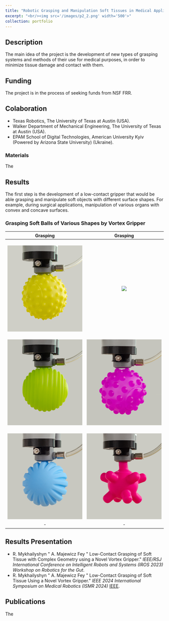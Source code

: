 ```yaml
---
title: "Robotic Grasping and Manipulation Soft Tissues in Medical Applications"
excerpt: "<br/><img src='/images/p2_2.png' width='500'>"
collection: portfolio
---
```

## Description
The main idea of the project is the development of new types of grasping systems and methods of their use for medical purposes, in order to minimize tissue damage and contact with them.

## Funding
The project is in the process of seeking funds from NSF FRR.

## Colaboration
* Texas Robotics, The University of Texas at Austin (USA).
* Walker Department of Mechanical Engineering, The University of Texas at Austin (USA).
* EPAM School of Digital Technologies, American University Kyiv (Powered by Arizona State University) (Ukraine).

### Materials

The


## Results

The first step is the development of a low-contact gripper that would be able grasping and manipulate soft objects with different surface shapes. For example, during surgical applications, manipulation of various organs with convex and concave surfaces.

### Grasping Soft Balls of Various Shapes by Vortex Gripper

 | Grasping | Grasping |
 | :---: | :---: |
 | <br/><img src='/images/vortex/1_1.jpg' width='240'> | <br/><img src='/images/vortex/2.jpg' width='240'>    |
 | <br/><img src='/images/vortex/3_1.jpg' width='240'>  | <br/><img src='/images/vortex/4_2.jpg' width='240'>  |
 | <br/><img src='/images/vortex/5_2.jpg' width='240'>  | <br/><img src='/images/vortex/6_1.jpg' width='240'>  |
 | - | - |

## Results Presentation

* R. Mykhailyshyn &quot; A. Majewicz Fey &quot; Low-Contact Grasping of Soft Tissue with Complex Geometry using a Novel Vortex Gripper.&quot; <i>IEEE/RSJ International Conference on Intelligent Robots and Systems (IROS 2023) Workshop on Robotics for the Gut</i>.
* R. Mykhailyshyn &quot; A. Majewicz Fey &quot; Low-Contact Grasping of Soft Tissue Using a Novel Vortex Gripper.&quot; <i>IEEE 2024 International Symposium on Medical Robotics (ISMR 2024)</i> [IEEE](11).

## Publications

The 